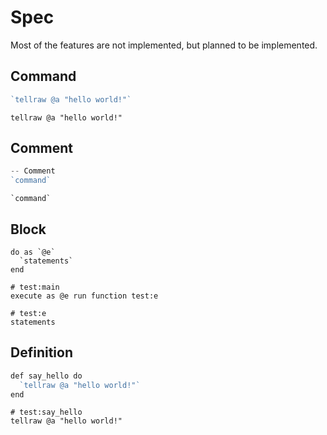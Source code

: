 # Spec
Most of the features are not implemented, but planned to be implemented.

## Command
```go
`tellraw @a "hello world!"`
```

```
tellraw @a "hello world!"
```

## Comment
```go
-- Comment
`command`
```

```
`command`
```

## Block
```
do as `@e`
  `statements`
end
```

```
# test:main
execute as @e run function test:e

# test:e
statements
```

## Definition
```go
def say_hello do
  `tellraw @a "hello world!"`
end
```

```
# test:say_hello
tellraw @a "hello world!"
```


